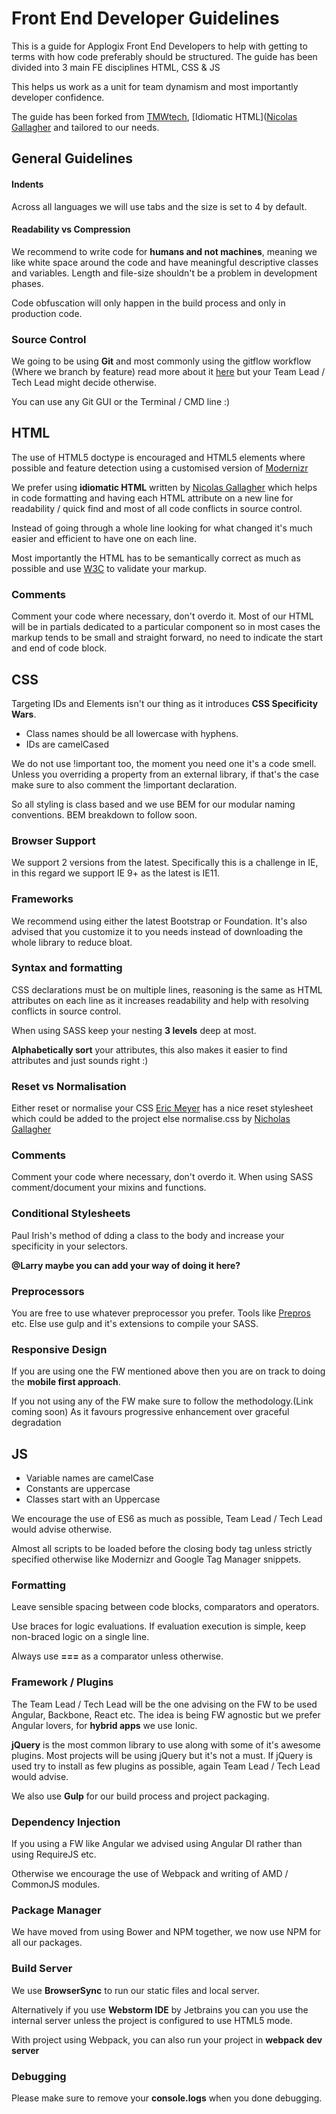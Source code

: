 # Front End Developer Guidelines
 
This is a guide for Applogix Front End Developers to help with getting to terms with how code preferably should be structured. The guide has been divided into 3 main FE disciplines HTML, CSS & JS
 
This helps us work as a unit for team dynamism and most importantly developer confidence.
 
The guide has been forked from [TMWtech](http://tech.tmw.co.uk/code/TMW-frontend-guidelines), [Idiomatic HTML]([Nicolas Gallagher](https://github.com/necolas/idiomatic-html) and tailored to our needs.
 
## General Guidelines
 
#### Indents
 
Across all languages we will use tabs and the size is set to 4 by default.
 
#### Readability vs Compression
 
We recommend to write code for **humans and not machines**, meaning we like white space around the code and have meaningful descriptive classes and variables. Length and file-size shouldn't be a problem in development phases.
 
Code obfuscation will only happen in the build process and only in production code.
 
### Source Control
 
We going to be using **Git** and most commonly using the gitflow workflow (Where we branch by feature) read more about it [here](https://www.atlassian.com/git/tutorials/comparing-workflows/gitflow-workflow) but your Team Lead / Tech Lead might decide otherwise.
 
You can use any Git GUI or the Terminal / CMD line :)
 
## HTML
 
The use of HTML5 doctype is encouraged and HTML5 elements where possible and feature detection using a customised version of [Modernizr](https://modernizr.com/download)
 
We prefer using **idiomatic HTML** written by [Nicolas Gallagher](https://github.com/necolas/idiomatic-html) which helps in code formatting and having each HTML attribute on a new line for readability / quick find and most of all code conflicts in source control.
 
Instead of going through a whole line looking for what changed it's much easier and efficient to have one on each line.
 
Most importantly the HTML has to be semantically correct as much as possible and use [W3C](https://validator.w3.org/#validate_by_input) to validate your markup.
 
### Comments
 
Comment your code where necessary, don't overdo it. Most of our HTML will be in partials dedicated to a particular component so in most cases the markup tends to be small and straight forward, no need to indicate the start and end of code block.
 
## CSS
 
Targeting IDs and Elements isn't our thing as it introduces **CSS Specificity Wars**.
 
- Class names should be all lowercase with hyphens.
- IDs are camelCased
 
We do not use !important too, the moment you need one it's a code smell. Unless you overriding a property from an external library, if that's the case make sure to also comment the !important declaration.
 
So all styling is class based and we use BEM for our modular naming conventions. BEM breakdown to follow soon.
 
### Browser Support
 
We support 2 versions from the latest. Specifically this is a challenge in IE, in this regard we support IE 9+ as the latest is IE11.
 
### Frameworks
 
We recommend using either the latest Bootstrap or Foundation. It's also advised that you customize it to you needs instead of downloading the whole library to reduce bloat.
 
### Syntax and formatting
 
CSS declarations must be on multiple lines, reasoning is the same as HTML attributes on each line as it increases readability and help with resolving conflicts in source control.
 
When using SASS keep your nesting **3 levels** deep at most.
 
**Alphabetically sort** your attributes, this also makes it easier to find attributes and just sounds right :)
 
### Reset vs Normalisation
 
Either reset or normalise your CSS [Eric Meyer](http://meyerweb.com/eric/tools/css/reset/) has a nice reset stylesheet which could be added to the project else normalise.css by [Nicholas Gallagher](https://github.com/necolas/normalize.css/)
 
### Comments
 
Comment your code where necessary, don't overdo it. When using SASS comment/document your mixins and functions.
 
### Conditional Stylesheets
 
Paul Irish's method of dding a class to the body and increase your specificity in your selectors.
 
**@Larry maybe you can add your way of doing it here?**
 
### Preprocessors
 
You are free to use whatever preprocessor you prefer. Tools like [Prepros](https://prepros.io/downloads) etc. Else use gulp and it's extensions to compile your SASS.
 
### Responsive Design
 
If you are using one the FW mentioned above then you are on track to doing the **mobile first approach**.
 
If you not using any of the FW make sure to follow the methodology.(Link coming soon) As it favours progressive enhancement over graceful degradation
 
## JS
 
- Variable names are camelCase
- Constants are uppercase
- Classes start with an Uppercase
 
We encourage the use of ES6 as much as possible, Team Lead / Tech Lead would advise otherwise.
 
Almost all scripts to be loaded before the closing body tag unless strictly specified otherwise like Modernizr and Google Tag Manager snippets.
 
### Formatting
 
Leave sensible spacing between code blocks, comparators and operators.
 
Use braces for logic evaluations. If evaluation execution is simple, keep non-braced logic on a single line.
 
Always use **===** as a comparator unless otherwise.
 
### Framework / Plugins
 
The Team Lead / Tech Lead will be the one advising on the FW to be used Angular, Backbone, React etc. The idea is being FW agnostic but we prefer Angular lovers, for **hybrid apps** we use Ionic.
 
**jQuery** is the most common library to use along with some of it's awesome plugins. Most projects will be using jQuery but it's not a must. If jQuery is used try to install as few plugins as possible, again Team Lead / Tech Lead would advise.
 
We also use **Gulp** for our build process and project packaging.
 
### Dependency Injection
 
If you using a FW like Angular we advised using Angular DI rather than using RequireJS etc.
 
Otherwise we encourage the use of Webpack and writing of AMD /  CommonJS modules.
 
### Package Manager
 
We have moved from using Bower and NPM together, we now use NPM for all our packages.
 
### Build Server
 
We use **BrowserSync** to run our static files and local server.
 
Alternatively if you use **Webstorm IDE** by Jetbrains you can you use the internal server unless the project is configured to use HTML5 mode.
 
With project using Webpack, you can also run your project in **webpack dev server**
 
### Debugging
 
Please make sure to remove your **console.logs** when you done debugging.
